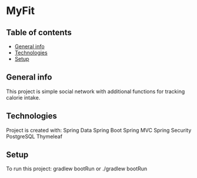 # MyFit

## Table of contents
* [General info](#general-info)
* [Technologies](#technologies)
* [Setup](#setup)
## General info
This project is simple social network with additional functions for tracking calorie intake.
## Technologies
Project is created with:
Spring Data
Spring Boot 
Spring MVC
Spring Security
PostgreSQL
Thymeleaf
## Setup
To run this project: gradlew bootRun or ./gradlew bootRun
